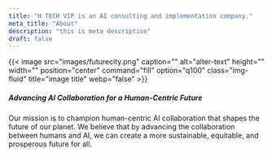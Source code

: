 ```yaml
---
title: "H TECH VIP is an AI consulting and implementation company."
meta_title: "About"
description: "this is meta description"
draft: false
---
```



{{< image src="images/futurecity.png" caption="" alt="alter-text" height="" width="" position="center" command="fill" option="q100" class="img-fluid" title="image title"  webp="false" >}}

##### Advancing AI Collaboration for a Human-Centric Future

Our mission is to champion human-centric AI collaboration that shapes the future of our planet. We believe that by advancing the collaboration between humans and AI, we can create a more sustainable, equitable, and prosperous future for all.

